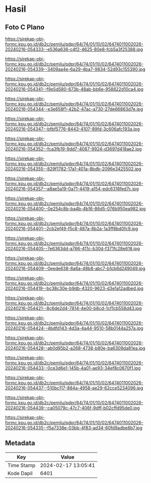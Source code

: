 # Hasil

## Foto C Plano

https://sirekap-obj-formc.kpu.go.id/db2c/pemilu/pdpr/64/74/01/10/02/6474011002026-20240216-054333--e536a636-c4f2-4625-80e8-fcb5a3f25388.jpg

https://sirekap-obj-formc.kpu.go.id/db2c/pemilu/pdpr/64/74/01/10/02/6474011002026-20240216-054339--3409aa4e-6a29-4ba7-9834-52d93c155390.jpg

https://sirekap-obj-formc.kpu.go.id/db2c/pemilu/pdpr/64/74/01/10/02/6474011002026-20240216-054341--f9e5d580-873b-48ab-bb6e-958822d10ca4.jpg

https://sirekap-obj-formc.kpu.go.id/db2c/pemilu/pdpr/64/74/01/10/02/6474011002026-20240216-054344--e3e658f1-42b2-47ac-a730-27de66863d7e.jpg

https://sirekap-obj-formc.kpu.go.id/db2c/pemilu/pdpr/64/74/01/10/02/6474011002026-20240216-054347--bfbf5776-8443-4107-89fd-3c606afc193a.jpg

https://sirekap-obj-formc.kpu.go.id/db2c/pemilu/pdpr/64/74/01/10/02/6474011002026-20240216-054352--fca3fb19-9dd7-4087-9924-d3697d418ae2.jpg

https://sirekap-obj-formc.kpu.go.id/db2c/pemilu/pdpr/64/74/01/10/02/6474011002026-20240216-054355--829f1782-17a1-401a-8bdb-2096e3425502.jpg

https://sirekap-obj-formc.kpu.go.id/db2c/pemilu/pdpr/64/74/01/10/02/6474011002026-20240216-054357--a8ae5a19-0a71-4419-a154-edc6318fed7c.jpg

https://sirekap-obj-formc.kpu.go.id/db2c/pemilu/pdpr/64/74/01/10/02/6474011002026-20240216-054400--0e254c8b-ba4b-4b16-86d5-076b950ea982.jpg

https://sirekap-obj-formc.kpu.go.id/db2c/pemilu/pdpr/64/74/01/10/02/6474011002026-20240216-054401--2cb2ef49-f5c8-487a-8b2a-1a3ff8bd0fc9.jpg

https://sirekap-obj-formc.kpu.go.id/db2c/pemilu/pdpr/64/74/01/10/02/6474011002026-20240216-054405--7e6363dd-a766-411c-b30d-f371fc28e618.jpg

https://sirekap-obj-formc.kpu.go.id/db2c/pemilu/pdpr/64/74/01/10/02/6474011002026-20240216-054409--0eede638-8a6a-48b8-abc7-b1cb6d249049.jpg

https://sirekap-obj-formc.kpu.go.id/db2c/pemilu/pdpr/64/74/01/10/02/6474011002026-20240216-054419--bc38c30e-b9db-4320-9623-d3e1a12adbed.jpg

https://sirekap-obj-formc.kpu.go.id/db2c/pemilu/pdpr/64/74/01/10/02/6474011002026-20240216-054421--8c6de2d4-7814-4e00-b8cd-1cf1cb558d43.jpg

https://sirekap-obj-formc.kpu.go.id/db2c/pemilu/pdpr/64/74/01/10/02/6474011002026-20240216-054424--4bdfd143-4d3a-4a44-9510-58b0144a257a.jpg

https://sirekap-obj-formc.kpu.go.id/db2c/pemilu/pdpr/64/74/01/10/02/6474011002026-20240216-054428--ab0d95b2-a268-4738-b80e-ba6309da81ea.jpg

https://sirekap-obj-formc.kpu.go.id/db2c/pemilu/pdpr/64/74/01/10/02/6474011002026-20240216-054433--0ce3d6e1-145b-4a01-ae93-34ef8c0670f1.jpg

https://sirekap-obj-formc.kpu.go.id/db2c/pemilu/pdpr/64/74/01/10/02/6474011002026-20240216-054437--510bc117-884a-4958-ae29-62cce5234096.jpg

https://sirekap-obj-formc.kpu.go.id/db2c/pemilu/pdpr/64/74/01/10/02/6474011002026-20240216-054439--ca05079c-47c7-406f-9dff-b02cffd95de0.jpg

https://sirekap-obj-formc.kpu.go.id/db2c/pemilu/pdpr/64/74/01/10/02/6474011002026-20240216-054335--f5a7338e-03bb-4f83-ad34-60fd9adbe8b7.jpg


## Metadata

| Key        | Value               |
| ---------- | ------------------- |
| Time Stamp | 2024-02-17 13:05:41 |
| Kode Dapil | 6401                |



